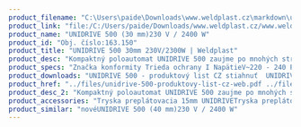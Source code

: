 ```yaml
---
product_filename: "C:\Users\paide\Downloads\www.weldplast.cz\markdown\unidrive-500-30mm-230v2300w.md"
product_link: "file:/C:/Users/paide/Downloads/www.weldplast.cz/www.weldplast.cz/sk/unidrive-500-30mm-230v2300w"
product_name: "UNIDRIVE 500 (30 mm)230 V / 2400 W"
product_id: "Obj. číslo:163.150"
product_title: "UNIDRIVE 500 30mm 230V/2300W | Weldplast"
product_desc: "Kompaktný poloautomat UNIDRIVE 500 zaujme po mnohých stránkach. Vďaka dvom ergonomickým držadlám môžete dosiahnuť ideálneho tlaku pre docielenie dokonalých zváracích výsledkov. Pomocou otočné trysky a reverzibilného pohonu ľahko zmeníte smer zvárania. UNIDRIVE 500 je ideálny pre všetky strešné aplikácie a to aj v stiesnených priestoroch. Zvára dvakrát až trikrát rýchlejšie ako pri ručnom zváraní.Bezpečný : konštatné parametre a vysoká kvalita zvaru aj pri podpätiu. Rýchly : až trikrát rýchlejšie než ručné zváranie. Prispôsobiteľný : reverzibilny pohon umožňuje zváranie v oboch smeroch. Praktický : kompaktný a ľahký poloautomatický prístroj: 4.5 kg výška 30 cm. Úsporný : bezúdržbové bezuhlíkové motory."
product_specs: "Značka konformity Trieda ochrany I NapätieV~220 - 240 PríkonW2400 Max. teplota°C100 - 580 Rýchlosťm/min07 - 45 Rozsah prietoku vzduchu%45 - 100 Úroveň hlučnosti LpAdB70 Rozmerymm297 x 173 x 275 Hmotnosťkg45"
product_downloads: "UNIDRIVE 500 - produktový list CZ stiahnuť  UNIDRIVE 500 - manuál SK stiahnuť  UNIDRIVE 500 - manuál CZ stiahnuť  KATALOG PLOCHÉ STŘECHY stiahnuť"
product_href: "../files/unidrive-500-produktovy-list-cz-web.pdf ../files/unidrive-500-produktovy-list-cz-web.pdf ../files/unidrive-500-manual-sk.pdf ../files/unidrive-500-manual-sk.pdf ../files/unidrive-500-manual-cz.pdf ../files/unidrive-500-manual-cz.pdf ../files/katalog-ploche-strechy-2018-05-el.pdf ../files/katalog-ploche-strechy-2018-05-el.pdf"
product_desc_2: "Kompaktný poloautomat UNIDRIVE 500 zaujme po mnohých stránkach. Vďaka dvom ergonomickým držadlám môžete dosiahnuť ideálneho tlaku pre docielenie dokonalých zváracích výsledkov. Pomocou otočné trysky a reverzibilného pohonu ľahko zmeníte smer zvárania. UNIDRIVE 500 je ideálny pre všetky strešné aplikácie a to aj v stiesnených priestoroch. Zvára dvakrát až trikrát rýchlejšie ako pri ručnom zváraní.Bezpečný : konštatné parametre a vysoká kvalita zvaru aj pri podpätiu. Rýchly : až trikrát rýchlejšie než ručné zváranie. Prispôsobiteľný : reverzibilny pohon umožňuje zváranie v oboch smeroch. Praktický : kompaktný a ľahký poloautomatický prístroj: 4.5 kg výška 30 cm. Úsporný : bezúdržbové bezuhlíkové motory."
product_accessories: "Tryska preplátovacia 15mm UNIDRIVETryska preplátovacia 30mm UNIDRIVETryska preplátovacia 40mm UNIDRIVEKolo přítlačné 15 mm oceľ UNIDRIVEKolo přítlačné 40 mm oceľ UNIDRIVENáhradná guma silikón 40 mm UNIDRIVEKolo pre gumu silikón 40 mm UNIDRIVEPopruh pre prenosný boxKolo podporné silikon (UNIDRIVE 500) novéUNIDRIVE 500 (40 mm)230 V / 2400 W"
product_similar: "novéUNIDRIVE 500 (40 mm)230 V / 2400 W"
---
```

